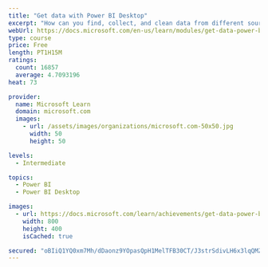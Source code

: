```yaml
---
title: "Get data with Power BI Desktop"
excerpt: "How can you find, collect, and clean data from different sources? Power BI is a tool for making sense of your data. You will learn tricks to make data-gathering easier."
webUrl: https://docs.microsoft.com/en-us/learn/modules/get-data-power-bi/
type: course
price: Free
length: PT1H15M
ratings:
  count: 16857
  average: 4.7093196
heat: 73

provider:
  name: Microsoft Learn
  domain: microsoft.com
  images:
    - url: /assets/images/organizations/microsoft.com-50x50.jpg
      width: 50
      height: 50

levels:
  - Intermediate

topics:
  - Power BI
  - Power BI Desktop

images:
  - url: https://docs.microsoft.com/learn/achievements/get-data-power-bi-desktop-social.png
    width: 800
    height: 400
    isCached: true

secured: "oBIiQ1YQ0xm7Mh/dDaonz9YOpasQpH1MelTFB30CT/J3strSdivLH6x3lqQMZz+s4AZPvGLaWf6yTWnVXfiex/OyhIJ67Nz5jqOiiC3HlITMfOiAJNmVgMfOI+N1apMY8G6PfZ2CsWbxLVVA2YXhyHH+zAL5ns7b5WvNiH1yYPLOD0m+K/JRr33QX/KwYjSd9GD2m3RMh3xvLVxHxN9mj2rLC8mz3mb1SDL1CnJ5JIYcDH2dyVi5rmBqRMxL0TmlXHtuMk6UFo31SXJbsgKhswpLApP+MDzdnJ93uKjanP6O/Jw/MIhsg7JSv8V9vZ91tdXIj/LKUVyKmRk+EuWYN/TkdsbMbb8w0nbhMQjXU3mCaCQKknd+fQOncbqDj4PpT1XJptbbUcQkavJBTrqNFF5yK1TdPST1gPpyRxUS9c2pPBjqYji1tKaJpnYL22ZJ;MFFtRRu/EgGLeLm3+QTSvA=="
---
```


